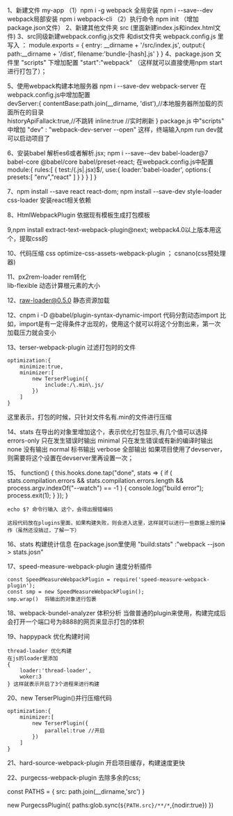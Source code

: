 1、新建文件 my-app 
	（1）npm i -g webpack 全局安装    npm i --save--dev webpack局部安装  npm i webpack-cli
	（2）执行命令  npm init （增加 package.json文件）
2、新建其他文件夹 src  (里面新建index.js和index.html文件)
3、src同级新建webpack.config.js文件 和dist文件夹
	webpack.config.js 里写入 ： module.exports = {
        entry: __dirname + '/src/index.js',
        output:{
            path:__dirname + '/dist',
            filename:'bundle-[hash].js'
        }
    }
4、package.json 文件里 "scripts" 下增加配置  "start":"webpack" （这样就可以直接使用npm start进行打包了）；

5、使用webpack构建本地服务器
    npm i --save-dev webpack-server
    在webpack.config.js中增加配置  
    devServer:{
        contentBase:path.join(__dirname, 'dist'),//本地服务器所加载的页面所在的目录  
        historyApiFallack:true,//不跳转
        inline:true //实时刷新
    }
package.js 中"scripts" 中增加 "dev" : "webpack-dev-server --open"    这样，终端输入npm run dev就可以启动项目了

6、安装babel  解析es6或者解析.jsx;
    npm i --save--dev babel-loader@7 babel-core @babel/core  babel/preset-react;
    在webpack.config.js中配置
    module:{
        rules:[
            {
                test:/(.js|.jsx)$/,
                use:{
                    loader:'babel-loader',
                    options:{
                        presets:[
                            "env","react"
                        ]
                    }
                }
            }
        ]
    }

7、npm install --save react react-dom; npm install --save-dev style-loader css-loader 安装react相关依赖


8、HtmlWebpackPlugin 依据现有模板生成打包模板



9,npm install extract-text-webpack-plugin@next; webpack4.0以上版本用这个，提取css的



10、代码压缩
    css    optimize-css-assets-webpack-plugin ； csnano(css预处理器)

11、px2rem-loader    rem转化  
    lib-flexible 动态计算根元素的大小

12、raw-loader@0.5.0 静态资源加载


12、cnpm i -D @babel/plugin-syntax-dynamic-import  代码分割动态import 比如，import是有一定得条件才出现的，使用这个就可以将这个分割出来，第一次加载压力就会变小





13、terser-webpack-plugin 过滤打包时的文件

    optimization:{
        minimize:true,
        minimizer:[
            new TerserPlugin({
                include:/\.min\.js/
            })
        ]
    }
这里表示，打包的时候，只针对文件名有.min的文件进行压缩



14、stats 在导出的对象里增加这个，表示优化打包显示,有几个值可以选择
    errors-only 只在发生错误时输出
    minimal  只在发生错误或有新的编译时输出
    none   没有输出
    normal  标书输出
    verbose 全部输出
如果项目使用了devserver，则需要将这个设置在devserver里再设置一次；



15、
    function() {
      this.hooks.done.tap("done", stats => {
        if (
          stats.compilation.errors &&
          stats.compilation.errors.length &&
          process.argv.indexOf("--watch") == -1
        ) {
          console.log("build error");
          process.exit(1);
        }
      });
    }


    echo $? 命令行输入 这个，会得出报错编码

    这段代码放在plugins里面，如果构建失败，则会进入这里，这样就可以进行一些数据上报的操作（虽然还没搞过，了解一下）


16、stats 构建统计信息
在package.json里使用 
    "build:stats" :"webpack --json > stats.josn"



17、speed-measure-webpack-plugin  速度分析插件

    const SpeedMeasureWebpackPlugin = require('speed-measure-webpack-plugin');
    const smp = new SpeedMeasureWebpackPlugin();
    smp.wrap()  将输出的对象进行包裹


18、webpack-bundel-analyzer 体积分析
    当做普通的plugin来使用，构建完成后会打开一个端口号为8888的网页来显示打包的体积


19、happypack 优化构建时间

    thread-loader 优化构建
    在js的loader里添加 
    {
        loader:'thread-loader',
        woker:3
    } 这样就表示开启了3个进程来进行构建

20、new TerserPlugin()并行压缩代码

    optimization:{
        minimizer:[
            new TerserPlugin({
                parallel:true //开启
            })
        ]
    }

21、hard-source-webpack-plugin 开启项目缓存，构建速度更快




22、purgecss-webpack-plugin 去除多余的css;


const PATHS = {
    src: path.join(__dirname,'src')
}

new PurgecssPlugin({
    paths:glob.sync(`${PATH.src}/**/*`,{nodir:true})
})